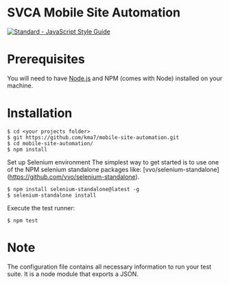 # SVCA Mobile Site Automation

[![Standard - JavaScript Style Guide](https://img.shields.io/badge/code%20style-standard-brightgreen.svg)](http://standardjs.com/)

# Prerequisites
You will need to have [Node.js](https://nodejs.org/en/) and NPM (comes with Node) installed on your machine.

# Installation
	$ cd <your projects folder>
	$ git https://github.com/kma7/mobile-site-automation.git
	$ cd mobile-site-automation/
	$ npm install

Set up Selenium environment
The simplest way to get started is to use one of the NPM selenium standalone packages like: [vvo/selenium-standalone] (https://github.com/vvo/selenium-standalone).

	$ npm install selenium-standalone@latest -g
	$ selenium-standalone install

Execute the test runner:

	$ npm test

# Note
The configuration file contains all necessary information to run your test suite. It is a node module that exports a JSON.
